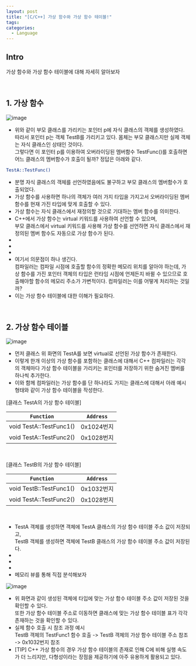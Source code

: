 ```yaml
---
layout: post
title: "[C/C++] 가상 함수와 가상 함수 테이블!"
tags: 
categories:
  - Language
---
```


## Intro
가상 함수와 가상 함수 테이블에 대해 자세히 알아보자

<br/>

## 1. 가상 함수

![image](https://user-images.githubusercontent.com/51254582/173246548-525495b1-d66c-405b-93b5-28cf2bdbf3ce.png)

 - 위와 같이 부모 클래스를 가리키는 포인터 p에 자식 클래스의 객체를 생성하였다. <br/> 따라서 포인터 p는 객체 TestB를 가리키고 있다. 몸체는 부모 클래스지만 실제 객체는 자식 클래스인 상태인 것이다. <br/> 그렇다면 이 포인터 p를 이용하여 오버라이딩된 멤버함수 TestFunc()를 호출하면 어느 클래스의 멤버함수가 호출이 될까? 정답은 아래와 같다.
 ```bash
 TestA::TestFunc()
 ```
 - 분명 자식 클래스의 객체를 선언하였음에도 불구하고 부모 클래스의 멤버함수가 호출되었다.
 - 가상 함수를 사용하면 하나의 객체가 여러 가지 타입을 가지고서 오버라이딩된 멤버 함수를 현재 가진 타입에 맞게 호출할 수 있다.
 - 가상 함수는 자식 클래스에서 재정의할 것으로 기대하는 멤버 함수를 의미한다.
 - C++에서 가상 함수는 virtual 키워드를 사용하여 선언할 수 있으며, <br/> 부모 클래스에서 virtual 키워드를 사용해 가상 함수를 선언하면 자식 클래스에서 재 정의된 멤버 함수도 자동으로 가상 함수가 된다.
 - 
 - 
 - 
 - 여기서 의문점이 하나 생긴다. <br/> 컴파일러는 컴파일 시점에 호출할 함수의 정확한 메모리 위치를 알아야 하는데, 가상 함수를 가진 포인터 객체의 타입은 런타임 시점에 언제든지 바뀔 수 있으므로 호출해야할 함수의 메모리 주소가 가변적이다. 컴파일러는 이를 어떻게 처리하는 것일까?
 - 이는 가상 함수 테이블에 대한 이해가 필요하다.
 
 <br/>
 
## 2. 가상 함수 테이블

![image](https://user-images.githubusercontent.com/51254582/173249030-e22c7798-9293-4448-829d-00a7fc3e02d7.png)
 
 - 먼저 클래스 위 화면의 TestA를 보면 virtual로 선언된 가상 함수가 존재한다.
 - 이렇게 한개 이상의 가상 함수를 포함하는 클래스에 대해서 C++ 컴파일러는 각각의 객체마다 가상 함수 테이블을 가리키는 포인터를 저장하기 위한 숨겨진 멤버를 하나씩 추가한다.
 - 이와 함께 컴파일러는 가상 함수를 단 하나라도 가지는 클래스에 대해서 아래 예시 형태와 같이 가상 함수 테이블을 작성한다.
 
[클래스 TestA의 가상 함수 테이블]
 
|`Function`|`Address`|
|:---:|:---:|
|void TestA::TestFunc1()|0x1024번지|
|void TestA::TestFunc2()|0x1028번지|
 
 <br/>
 
[클래스 TestB의 가상 함수 테이블]
 
|`Function`|`Address`|
|:---:|:---:|
|void TestB::TestFunc1()|0x1032번지|
|void TestA::TestFunc2()|0x1028번지|
 
 <br/>

 - TestA 객체를 생성하면 객체에 TestA 클래스의 가상 함수 테이블 주소 값이 저장되고, <br/> TestB 객체를 생성하면 객체에 TestB 클래스의 가상 함수 테이블 주소 값이 저장된다.
 - 
 - 
 - 
 - 메모리 뷰를 통해 직접 분석해보자

![image](https://user-images.githubusercontent.com/51254582/173249581-da63873c-d077-43af-b712-de383ec4ac40.png)

 - 위 화면과 같이 생성된 객체에 타입에 맞는 가상 함수 테이블 주소 값이 저장된 것을 확인할 수 있다. <br/> 또한 가상 함수 테이블 주소로 이동하면 클래스에 맞는 가상 함수 테이블 표가 각각 존재하는 것을 확인할 수 있다.
 - 실제 함수 호출 시 참조 과정 예시 <br/> TestB 객체의 TestFunc1 함수 호출 -> TestB 객체의 가상 함수 테이블 주소 참조 -> 0x1032번지 참조
 - [TIP] C++ 가상 함수의 경우 가상 함수 테이블의 존재로 인해 C에 비해 실행 속도가 더 느리지만, 다형성이라는 장점을 제공하기에 아주 유용하게 활용되고 있다.
